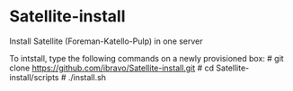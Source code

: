 Satellite-install
=================

Install Satellite (Foreman-Katello-Pulp) in one server


To intstall, type the following commands on a newly provisioned box:
     # git clone https://github.com/ibravo/Satellite-install.git
     # cd Satellite-install/scripts
     # ./install.sh
